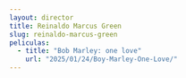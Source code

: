 ```yaml
---
layout: director
title: Reinaldo Marcus Green
slug: reinaldo-marcus-green
peliculas:
  - title: "Bob Marley: one love"
    url: "2025/01/24/Boy-Marley-One-Love/"
---
```

